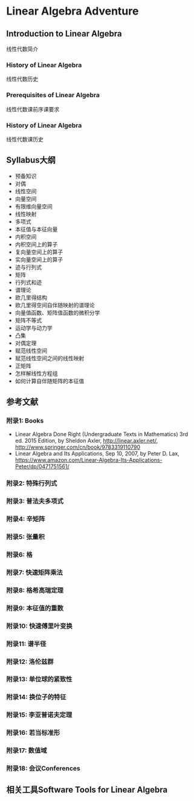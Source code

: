 # Linear Algebra Adventure
<TBC>

## Introduction to Linear Algebra
线性代数简介
<TBC>

### History of Linear Algebra
线性代数历史
<TBC>

### Prerequisites of Linear Algebra
线性代数课前序课要求
<TBC>

### History of Linear Algebra
线性代数课历史
<TBC>

## Syllabus大纲

+ 预备知识
+ 对偶
+ 线性空间
+ 向量空间
+ 有限维向量空间
+ 线性映射
+ 多项式
+ 本征值与本征向量
+ 内积空间
+ 内积空间上的算子
+ 复向量空间上的算子
+ 实向量空间上的算子
+ 迹与行列式
+ 矩阵
+ 行列式和迹
+ 谱理论
+ 欧几里得结构
+ 欧几里得空间自伴随映射的谱理论
+ 向量值函数、矩阵值函数的微积分学
+ 矩阵不等式
+ 运动学与动力学
+ 凸集
+ 对偶定理
+ 赋范线性空间
+ 赋范线性空间之间的线性映射
+ 正矩阵
+ 怎样解线性方程组
+ 如何计算自伴随矩阵的本征值

## 参考文献

### 附录1: Books

+ Linear Algebra Done Right (Undergraduate Texts in Mathematics) 3rd ed. 2015 Edition, by Sheldon Axler, http://linear.axler.net/, http://www.springer.com/cn/book/9783319110790
+ Linear Algebra and Its Applications, Sep 10, 2007, by Peter D. Lax, https://www.amazon.com/Linear-Algebra-Its-Applications-Peter/dp/0471751561/

### 附录2: 特殊行列式

### 附录3: 普法夫多项式

### 附录4: 辛矩阵

### 附录5: 张量积

### 附录6: 格

### 附录7: 快速矩阵乘法

### 附录8: 格希高瑞定理

### 附录9: 本征值的重数

### 附录10: 快速傅里叶变换

### 附录11: 谱半径

### 附录12: 洛伦兹群

### 附录13: 单位球的紧致性

### 附录14: 换位子的特征

### 附录15: 李亚普诺夫定理

### 附录16: 若当标准形

### 附录17: 数值域

### 附录18: 会议Conferences
<TBC>

## 相关工具Software Tools for Linear Algebra
<TBC>

